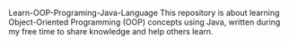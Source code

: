 Learn-OOP-Programing-Java-Language
This repository is about learning Object-Oriented Programming (OOP) concepts using Java, written during my free time to share knowledge and help others learn.
